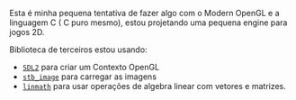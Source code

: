 Esta é minha pequena tentativa de fazer algo com o Modern OpenGL e a linguagem C ( C puro mesmo), estou projetando uma pequena engine para jogos 2D.

Biblioteca de terceiros estou usando:
- [`SDL2`](https://www.libsdl.org/) para criar um Contexto OpenGL
- [`stb_image`](https://github.com/nothings/stb) para carregar as imagens
- [`linmath`](https://github.com/datenwolf/linmath.h) para usar operações de algebra linear com vetores e matrizes.